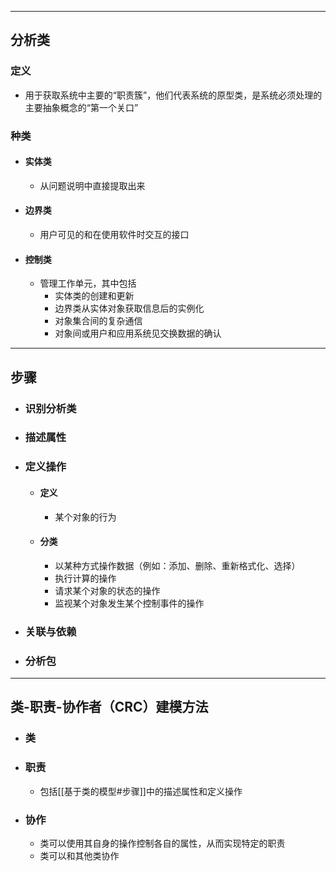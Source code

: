 -----

## 分析类
### 定义
- 用于获取系统中主要的“职责簇”，他们代表系统的原型类，是系统必须处理的主要抽象概念的“第一个关口”
### 种类
 - #### 实体类
	- 从问题说明中直接提取出来
- #### 边界类
	- 用户可见的和在使用软件时交互的接口
- #### 控制类
	- 管理工作单元，其中包括
		- 实体类的创建和更新
		- 边界类从实体对象获取信息后的实例化
		- 对象集合间的复杂通信
		- 对象间或用户和应用系统见交换数据的确认
-------

## 步骤
- ### 识别分析类
- ### 描述属性
- ### 定义操作
	- #### 定义
		- 某个对象的行为
	- #### 分类
		- 以某种方式操作数据（例如：添加、删除、重新格式化、选择）
		- 执行计算的操作
		- 请求某个对象的状态的操作
		- 监视某个对象发生某个控制事件的操作
- ### 关联与依赖
- ### 分析包

-----

## 类-职责-协作者（CRC）建模方法
- ### 类
- ### 职责
	- 包括[[基于类的模型#步骤]]中的描述属性和定义操作
- ### 协作
	- 类可以使用其自身的操作控制各自的属性，从而实现特定的职责
	- 类可以和其他类协作

